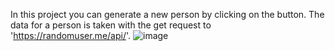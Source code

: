 In this project you can generate a new person by clicking on the button. The data for a person is taken with the get request to 'https://randomuser.me/api/'.
![image](https://user-images.githubusercontent.com/36379638/174772578-6ca39175-4020-4270-8665-9075e5efd3d4.png)
